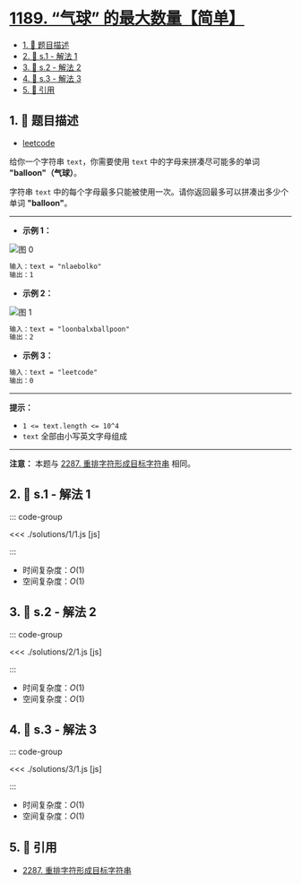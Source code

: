 # [1189. “气球” 的最大数量【简单】](https://github.com/tnotesjs/TNotes.leetcode/tree/main/notes/1189.%20%E2%80%9C%E6%B0%94%E7%90%83%E2%80%9D%20%E7%9A%84%E6%9C%80%E5%A4%A7%E6%95%B0%E9%87%8F%E3%80%90%E7%AE%80%E5%8D%95%E3%80%91)

<!-- region:toc -->

- [1. 📝 题目描述](#1--题目描述)
- [2. 🎯 s.1 - 解法 1](#2--s1---解法-1)
- [3. 🎯 s.2 - 解法 2](#3--s2---解法-2)
- [4. 🎯 s.3 - 解法 3](#4--s3---解法-3)
- [5. 🔗 引用](#5--引用)

<!-- endregion:toc -->

## 1. 📝 题目描述

- [leetcode](https://leetcode.cn/problems/maximum-number-of-balloons/)

给你一个字符串 `text`，你需要使用 `text` 中的字母来拼凑尽可能多的单词 **"balloon"（气球）**。

字符串 `text` 中的每个字母最多只能被使用一次。请你返回最多可以拼凑出多少个单词 **"balloon"**。

---

- **示例 1：**

![图 0](https://cdn.jsdelivr.net/gh/tnotesjs/imgs@main/2025-09-17-18-51-06.png)

```txt
输入：text = "nlaebolko"
输出：1
```

- **示例 2：**

![图 1](https://cdn.jsdelivr.net/gh/tnotesjs/imgs@main/2025-09-17-18-51-11.png)

```txt
输入：text = "loonbalxballpoon"
输出：2
```

- **示例 3：**

```txt
输入：text = "leetcode"
输出：0
```

---

**提示：**

- `1 <= text.length <= 10^4`
- `text` 全部由小写英文字母组成

---

**注意：** 本题与 [2287. 重排字符形成目标字符串][1] 相同。

## 2. 🎯 s.1 - 解法 1

::: code-group

<<< ./solutions/1/1.js [js]

:::

- 时间复杂度：$O(1)$
- 空间复杂度：$O(1)$

## 3. 🎯 s.2 - 解法 2

::: code-group

<<< ./solutions/2/1.js [js]

:::

- 时间复杂度：$O(1)$
- 空间复杂度：$O(1)$

## 4. 🎯 s.3 - 解法 3

::: code-group

<<< ./solutions/3/1.js [js]

:::

- 时间复杂度：$O(1)$
- 空间复杂度：$O(1)$

## 5. 🔗 引用

- [2287. 重排字符形成目标字符串][1]

[1]: https://leetcode.cn/problems/rearrange-characters-to-make-target-string/
